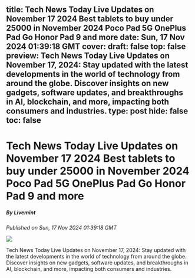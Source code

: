 title: Tech News Today Live Updates on November 17 2024 Best tablets to buy under 25000 in November 2024 Poco Pad 5G OnePlus Pad Go Honor Pad 9 and more
date: Sun, 17 Nov 2024 01:39:18 GMT
cover: 
draft: false
top: false
preview: Tech News Today Live Updates on November 17, 2024: Stay updated with the latest developments in the world of technology from around the globe. Discover insights on new gadgets, software updates, and breakthroughs in AI, blockchain, and more, impacting both consumers and industries.
type: post
hide: false
toc: false
---

# Tech News Today Live Updates on November 17 2024 Best tablets to buy under 25000 in November 2024 Poco Pad 5G OnePlus Pad Go Honor Pad 9 and more
##### By Livemint
_Published on Sun, 17 Nov 2024 01:39:18 GMT_

![](https://www.livemint.com/lm-img/img/2024/11/17/600x338/IMG_20240902_095801_1725251392320_1731807334863.jpg)

Tech News Today Live Updates on November 17, 2024: Stay updated with the latest developments in the world of technology from around the globe. Discover insights on new gadgets, software updates, and breakthroughs in AI, blockchain, and more, impacting both consumers and industries.
